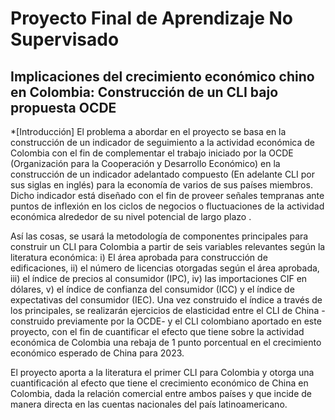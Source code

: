 # Proyecto Final de Aprendizaje No Supervisado
## Implicaciones del crecimiento económico chino en Colombia: Construcción de un CLI bajo propuesta OCDE

*[Introducción]
El problema a abordar en el proyecto se basa en la construcción de un indicador de seguimiento a la actividad económica de Colombia con el fin de complementar el trabajo iniciado por la OCDE (Organización para la Cooperación y Desarrollo Económico) en la construcción de un indicador adelantado compuesto (En adelante CLI por sus siglas en inglés) para la economía de varios de sus países miembros. Dicho indicador está diseñado con el fin de proveer señales tempranas ante puntos de inflexión en los ciclos de negocios o fluctuaciones de la actividad económica alrededor de su nivel potencial de largo plazo .

Así las cosas, se usará la metodología de componentes principales para construir un CLI para Colombia a partir de seis variables relevantes según la literatura económica: i) El área aprobada para construcción de edificaciones, ii) el número de licencias otorgadas según el área aprobada, iii) el índice de precios al consumidor (IPC), iv) las importaciones CIF en dólares, v) el índice de confianza del consumidor (ICC) y el índice de expectativas del consumidor (IEC). Una vez construido el índice a través de los principales, se realizarán ejercicios de elasticidad entre el CLI de China -construido previamente por la OCDE- y el CLI colombiano aportado en este proyecto, con el fin de cuantificar el efecto que tiene sobre la actividad económica de Colombia una rebaja de 1 punto porcentual en el crecimiento económico esperado de China para 2023.

El proyecto aporta a la literatura el primer CLI para Colombia y otorga una cuantificación al efecto que tiene el crecimiento económico de China en Colombia, dada la relación comercial entre ambos países y que incide de manera directa en las cuentas nacionales del país latinoamericano.


